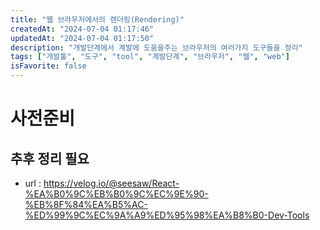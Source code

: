 ```yaml
---
title: "웹 브라우저에서의 렌더링(Rendering)"
createdAt: "2024-07-04 01:17:46"
updatedAt: "2024-07-04 01:17:50"
description: "개발단계에서 계발에 도움을주는 브라우저의 여러가지 도구들을 정리"
tags: ["개발툴", "도구", "tool", "계발단계", "브라우저", "웹", "web"]
isFavorite: false
---
```


# 사전준비

## 추후 정리 필요

- url : https://velog.io/@seesaw/React-%EA%B0%9C%EB%B0%9C%EC%9E%90-%EB%8F%84%EA%B5%AC-%ED%99%9C%EC%9A%A9%ED%95%98%EA%B8%B0-Dev-Tools
